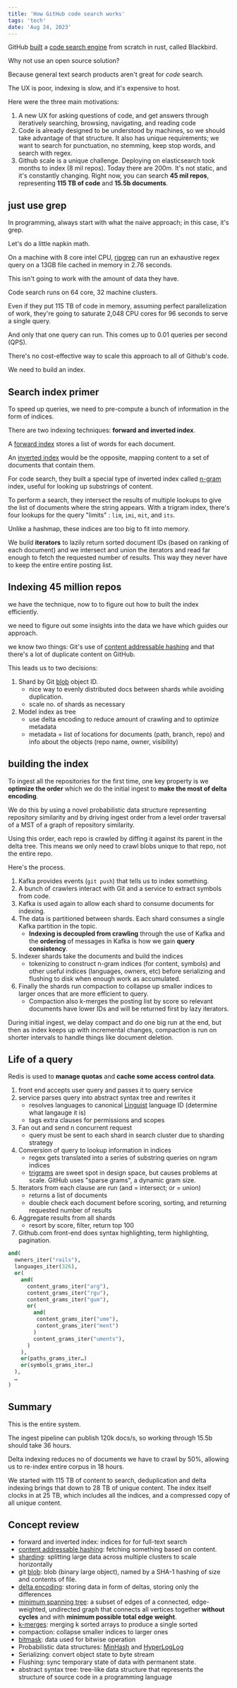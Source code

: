 ```yaml
---
title: 'How GitHub code search works'
tags: 'tech'
date: 'Aug 24, 2023'
---
```


GitHub [built](https://github.blog/2023-02-06-the-technology-behind-githubs-new-code-search/?utm_source=theblueprint&curius=1433) a [code search engine](https://github.com/search?type=code&auto_enroll=true) from scratch in rust, called Blackbird.

Why not use an open source solution?

Because general text search products aren't great for _code_ search.

The UX is poor, indexing is slow, and it's expensive to host.

Here were the three main motivations:

1. A new UX for asking questions of code, and get answers through iteratively searching, browsing, navigating, and reading code
2. Code is already designed to be understood by machines, so we should take advantage of that structure. It also has unique requirements; we want to search for punctuation, no stemming, keep stop words, and search with regex.
3. Github scale is a unique challenge. Deploying on elasticsearch took months to index (8 mil repos). Today there are 200m. It's not static, and it's constantly changing. Right now, you can search **45 mil repos**, representing **115 TB of code** and **15.5b documents**.

## just use grep

In programming, always start with what the naive approach; in this case, it's grep.

Let's do a little napkin math.

On a machine with 8 core intel CPU, [ripgrep](https://github.com/BurntSushi/ripgrep) can run an exhaustive regex query on a 13GB file cached in memory in 2.76 seconds.

This isn't going to work with the amount of data they have.

Code search runs on 64 core, 32 machine clusters.

Even if they put 115 TB of code in memory, assuming perfect parallelization of work, they're going to saturate 2,048 CPU cores for 96 seconds to serve a single query.

And only that one query can run. This comes up to 0.01 queries per second (QPS).

There's no cost-effective way to scale this approach to all of Github's code.

We need to build an index.

## Search index primer

To speed up queries, we need to pre-compute a bunch of information in the form of indices.

There are two indexing techniques: **forward and inverted index**.

A [forward index](https://en.wikipedia.org/wiki/Search_engine_indexing#The_forward_index) stores a list of words for each document.

An [inverted index](https://en.wikipedia.org/wiki/Inverted_index) would be the opposite, mapping content to a set of documents that contain them.

For code search, they built a special type of inverted index called [n-gram](https://en.wikipedia.org/wiki/N-gram) index, useful for looking up substrings of content.

To perform a search, they intersect the results of multiple lookups to give the list of documents where the string appears. With a trigram index, there's four lookups for the query "limits" : `lim`, `imi`, `mit`, and `its`.

Unlike a hashmap, these indices are too big to fit into memory.

We build **iterators** to lazily return sorted document IDs (based on ranking of each document) and we intersect and union the iterators and read far enough to fetch the requested number of results. This way they never have to keep the entire entire posting list.

## Indexing 45 million repos

we have the technique, now to to figure out how to built the index efficiently.

we need to figure out some insights into the data we have which guides our approach.

we know two things: Git's use of [content addressable hashing](https://en.wikipedia.org/wiki/Content-addressable_storage?useskin=vector) and that there's a lot of duplicate content on GitHub.

This leads us to two decisions:

1. Shard by Git [blob](https://git-scm.com/book/en/v2/Git-Internals-Git-Objects) object ID.
   - nice way to evenly distributed docs between shards while avoiding duplication.
   - scale no. of shards as necessary
2. Model index as tree
   - use delta encoding to reduce amount of crawling and to optimize metadata
   - metadata = list of locations for documents (path, branch, repo) and info about the objects (repo name, owner, visibility)

## building the index

To ingest all the repositories for the first time, one key property is we **optimize the order** which we do the initial ingest to **make the most of delta encoding**.

We do this by using a novel probabilistic data structure representing repository similarity and by driving ingest order from a level order traversal of a MST of a graph of repository similarity.

Using this order, each repo is crawled by diffing it against its parent in the delta tree. This means we only need to crawl blobs unique to that repo, not the entire repo.

Here's the process.

1. Kafka provides events (`git push`) that tells us to index something.
2. A bunch of crawlers interact with Git and a service to extract symbols from code.
3. Kafka is used again to allow each shard to consume documents for indexing.
4. The data is partitioned between shards. Each shard consumes a single Kafka partition in the topic.
   - **Indexing is decoupled from crawling** through the use of Kafka and the **ordering** of messages in Kafka is how we gain **query consistency**.
5. Indexer shards take the documents and build the indices
   - tokenizing to construct n-gram indices (for content, symbols) and other useful indices (languages, owners, etc) before serializing and flushing to disk when enough work as accumulated.
6. Finally the shards run compaction to collapse up smaller indices to larger onces that are more efficient to query.
   - Compaction also k-merges the posting list by score so relevant documents have lower IDs and will be returned first by lazy iterators.

During initial ingest, we delay compact and do one big run at the end, but then as index keeps up with incremental changes, compaction is run on shorter intervals to handle things like document deletion.

## Life of a query

Redis is used to **manage quotas** and **cache some access control data**.

1. front end accepts user query and passes it to query service
2. service parses query into abstract syntax tree and rewrites it
   - resolves languages to canonical [Linguist](https://github.com/github-linguist/linguist) language ID (determine what langauge it is)
   - tags extra clauses for permissions and scopes
3. Fan out and send n concurrent request
   - query must be sent to each shard in search cluster due to sharding strategy
4. Conversion of query to lookup information in indices
   - regex gets translated into a series of substring queries on ngram indices
   - [trigrams](https://swtch.com/~rsc/regexp/regexp4.html) are sweet spot in design space, but causes problems at scale. GitHub uses "sparse grams", a dynamic gram size.
5. Iterators from each clause are run (and = intersect; or = union)
   - returns a list of documents
   - double check each document before scoring, sorting, and returning requested number of results
6. Aggregate results from all shards
   - resort by score, filter, return top 100
7. Github.com front-end does syntax highlighting, term highlighting, pagination.

```ruby
and(
  owners_iter("rails"),
  languages_iter(326),
  or(
    and(
      content_grams_iter("arg"),
      content_grams_iter("rgu"),
      content_grams_iter("gum"),
      or(
        and(
         content_grams_iter("ume"),
         content_grams_iter("ment")
        )
        content_grams_iter("uments"),
      )
    ),
    or(paths_grams_iter…)
    or(symbols_grams_iter…)
  ),
  …
)
```

## Summary

This is the entire system.

The ingest pipeline can publish 120k docs/s, so working through 15.5b should take 36 hours.

Delta indexing reduces no of documents we have to crawl by 50%, allowing us to re-index entire corpus in 18 hours.

We started with 115 TB of content to search, deduplication and delta indexing brings that down to 28 TB of unique content. The index itself clocks in at 25 TB, which includes all the indices, and a compressed copy of all unique content.

## Concept review

- forward and inverted index: indices for for full-text search
- [content addressable hashing](https://en.wikipedia.org/wiki/Content-addressable_storage?useskin=vector): fetching something based on content.
- [sharding](https://planetscale.com/blog/how-does-database-sharding-work): splitting large data across multiple clusters to scale horizontally
- git [blob](https://git-scm.com/book/en/v2/Git-Internals-Git-Objects): blob (binary large object), named by a SHA-1 hashing of size and contents of file.
- [delta encoding](https://en.wikipedia.org/wiki/Delta_encoding?useskin=vector): storing data in form of deltas, storing only the differences
- [minimum spanning tree](https://en.wikipedia.org/wiki/Minimum_spanning_tree?useskin=vector): a subset of edges of a connected, edge-weighted, undirected graph that connects all vertices together **without cycles** and with **minimum possible total edge weight**.
- [k-merges](https://en.wikipedia.org/wiki/K-way_merge_algorithm?useskin=vector): merging k sorted arrays to produce a single sorted
- compaction: collapse smaller indices to larger ones
- [bitmask](https://stackoverflow.com/questions/10493411/what-is-bit-masking): data used for bitwise operation
- Probabilistic data structures: [MinHash](https://en.wikipedia.org/wiki/MinHash?useskin=vector) and [HyperLogLog](https://en.wikipedia.org/wiki/HyperLogLog?useskin=vector)
- Serializing: convert object state to byte stream
- Flushing: sync temporary state of data with permanent state.
- abstract syntax tree: tree-like data structure that represents the structure of source code in a programming language
